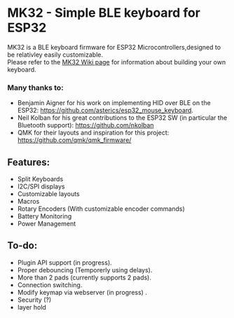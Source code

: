 # MK32 - Simple BLE keyboard for ESP32
MK32 is a BLE keyboard firmware for ESP32 Microcontrollers,designed to be relativley easily customizable.  
Please refer to the [MK32 Wiki page](https://github.com/Galzai/MK32/wiki) for information about building your own keyboard.

### Many thanks to:
- Benjamin Aigner for his work on implementing HID over BLE on the ESP32: https://github.com/asterics/esp32_mouse_keyboard.
- Neil Kolban for his great contributions to the ESP32 SW (in particular the Bluetooth support): https://github.com/nkolban
- QMK for their layouts and inspiration for this project: https://github.com/qmk/qmk_firmware/

## Features:
- Split Keyboards
- I2C/SPI displays
- Customizable layouts
- Macros
- Rotary Encoders (With customizable encoder commands)
- Battery Monitoring
- Power Management

## To-do:
- Plugin API support (in progress).
- Proper debouncing (Temporerly using delays).
- More than 2 pads (currently supports 2 pads).
- Connection switching.
- Modify keymap via webserver (in progress) .
- Security (?)
- layer hold

